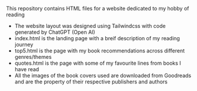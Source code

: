 This repository contains HTML files for a website dedicated to my hobby of reading
* The website layout was designed using Tailwindcss with code generated by ChatGPT (Open AI)
* index.html is the landing page with a breif description of my reading journey
* top5.html is the page with my book recommendations across different genres/themes
* quotes.html is the page with some of my favourite lines from books I have read
* All the images of the book covers used are downloaded from Goodreads and are the property of their respective publishers and authors
